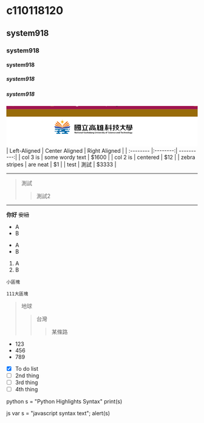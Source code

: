 # c110118120
## system918
### system918
#### system918
##### system918
##### system918
![NKUST](nkust.png "高科大")
| Left-Aligned | Center Aligned | Right Aligned |
| :-------- |:--------:| ----------:|
| col 3 is | some wordy text | $1600 |
| col 2 is | centered | $12 |
| zebra stripes | are neat | $1 |
| test | 測試 | $3333 |


---
> 測試
>> 測試2  
***

 **你好** ~~安紐~~  
 * A
 * B  

 - A  
 - B


 1. A
 2. B 

 `小區塊 ` 

 
```
111大區塊
```

>地球
>>台灣
>>>某條路

* 123
* 456
* 789
 
- [x] To do list
- [ ] 2nd thing
- [ ] 3rd thing
- [ ] 4th thing

python
s = "Python Highlights Syntax"
print(s) 

js
var s = "javascript syntax text";
alert(s)
